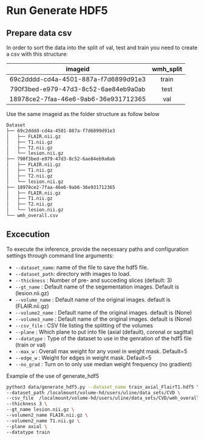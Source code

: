 # Run Generate HDF5

## Prepare data csv

In order to sort the data into the split of val, test and train you need to create a csv with this structure:

| imageid | wmh_split |
| :---:   | :---: |
| 69c2dddd-cd4a-4501-887a-f7d6899d91e3 | train   |
| 790f3bed-e979-47d3-8c52-6ae84eb9a0ab | test   |
| 18978ce2-7faa-46e6-9ab6-36e931712365 | val   |

Use the same imageid as the folder structure as follow below

```bash
Dataset
├── 69c2dddd-cd4a-4501-887a-f7d6899d91e3
│   ├── FLAIR.nii.gz
│   ├── T1.nii.gz
│   ├── T2.nii.gz
│   └── lesion.nii.gz
├── 790f3bed-e979-47d3-8c52-6ae84eb9a0ab
│   ├── FLAIR.nii.gz
│   ├── T1.nii.gz
│   ├── T2.nii.gz
│   └── lesion.nii.gz
├── 18978ce2-7faa-46e6-9ab6-36e931712365
│   ├── FLAIR.nii.gz
│   ├── T1.nii.gz
│   ├── T2.nii.gz
│   └── lesion.nii.gz
└── wmh_overall.csv
```

## Excecution

To execute the inference, provide the necessary paths and configuration settings through command line arguments:

- `--dataset_name`: name of the file to save the hdf5 file.
- `--dataset_path`: directory with images to load.
- `--thickness` : Number of pre- and succeding slices (default: 3)
- `--gt_name` : Default name of the segementation images. Default is (lesion.nii.gz)
- `--volume_name` : Default name of the original images. default is (FLAIR.nii.gz)
- `--volume2_name` : Default name of the original images. default is (None)
- `--volume3_name` : Default name of the original images. default is (None)
- `--csv_file` : CSV file listing the splitting of the volumes
- `--plane` : Which plane to put into file (axial (default), coronal or sagittal)
- `--datatype` : Type of the dataset to use in the genration of the hdf5 file (train or val)
- `--max_w` : Overall max weight for any voxel in weight mask. Default=5
- `--edge_w` : Weight for edges in weight mask. Default=5
- `--no_grad` : Turn on to only use median weight frequency (no gradient)

Example of the use of generate_hdf5

```bash
python3 data/generate_hdf5.py --dataset_name train_axial_FlairT1.hdf5 \
--dataset_path /localmount/volume-hd/users/uline/data_sets/CVD \
--csv_file  /localmount/volume-hd/users/uline/data_sets/CVD/wmh_overall.csv \
--thickness 3 \
--gt_name lesion.nii.gz \
--volumen2_name FLAIR.nii.gz \
--volumen2_name T1.nii.gz \
--plane axial \
--datatype train
```

